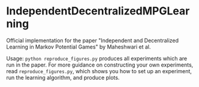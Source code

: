 # IndependentDecentralizedMPGLearning

Official implementation for the paper "Independent and Decentralized Learning in Markov Potential Games" by Maheshwari et al.

Usage: `python reproduce_figures.py` produces all experiments which are run in the paper.
For more guidance on constructing your own experiments, read `reproduce_figures.py`, which shows you how to set up
an experiment, run the learning algorithm, and produce plots.
